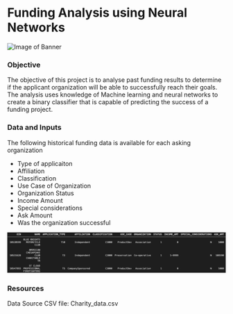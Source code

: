 # Funding Analysis using Neural Networks

![Image of Banner](https://miro.medium.com/max/2400/1*q_1glqQlVGGlsvUZYRhDzQ.jpeg)

### Objective 
The objective of this project is to analyse past funding results to determine if the applicant organization will be able to successfully reach their goals. The analysis uses knowledge of Machine learning and neural networks to create a binary classifier that is capable of predicting the success of a funding project.

### Data and Inputs 
The following historical funding data is available for each asking organization  
 - Type of applicaiton
 - Affiliation
 - Classification
 - Use Case of Organization
 - Organization Status
 - Income Amount
 - Special considerations
 - Ask Amount
 - Was the organization successful           

![Data Image](resources/data_head.png)

### Resources
Data Source CSV file: Charity_data.csv
